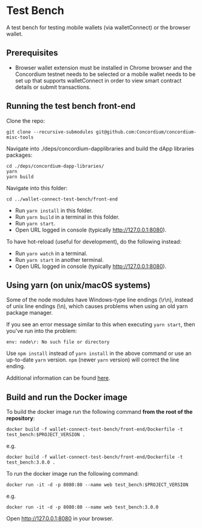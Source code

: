 # Test Bench

A test bench for testing mobile wallets (via walletConnect) or the browser wallet.

## Prerequisites

-   Browser wallet extension must be installed in Chrome browser and the Concordium testnet needs to be selected or a mobile wallet needs to be set up that supports walletConnect in order to view smart contract details or submit transactions.

## Running the test bench front-end

Clone the repo:

```shell
git clone --recursive-submodules git@github.com:Concordium/concordium-misc-tools
```

Navigate into ./deps/concordium-dapplibraries and build the dApp libraries packages:

```shell
cd ./deps/concordium-dapp-libraries/
yarn
yarn build
```

Navigate into this folder:
```shell
cd ../wallet-connect-test-bench/front-end
```

-   Run `yarn install` in this folder.
-   Run `yarn build` in a terminal in this folder.
-   Run `yarn start`.
-   Open URL logged in console (typically http://127.0.0.1:8080).

To have hot-reload (useful for development), do the following instead:

-   Run `yarn watch` in a terminal.
-   Run `yarn start` in another terminal.
-   Open URL logged in console (typically http://127.0.0.1:8080).

## Using yarn (on unix/macOS systems)
Some of the node modules have Windows-type line endings (\r\n), instead of unix line endings (\n), which causes problems when using an old yarn package manager.

If you see an error message similar to this when executing `yarn start`, then you've run into the problem:
```shell
env: node\r: No such file or directory
```

Use `npm install` instead of `yarn install` in the above command or use an up-to-date `yarn` version. `npm` (newer `yarn` version) will correct the line ending.

Additional information can be found [here](https://techtalkbook.com/env-noder-no-such-file-or-directory/).

## Build and run the Docker image

To build the docker image run the following command **from the root of the repository**:

```
docker build -f wallet-connect-test-bench/front-end/Dockerfile -t test_bench:$PROJECT_VERSION .
```

e.g.

```
docker build -f wallet-connect-test-bench/front-end/Dockerfile -t test_bench:3.0.0 .
```

To run the docker image run the following command:

```
docker run -it -d -p 8080:80 --name web test_bench:$PROJECT_VERSION
```

e.g.

```
docker run -it -d -p 8080:80 --name web test_bench:3.0.0
```

Open http://127.0.0.1:8080 in your browser.

